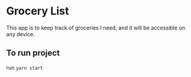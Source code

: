 # Grocery List
This app is to keep track of groceries I need, and it will be accessible on any device.

## To run project
run
` yarn start `